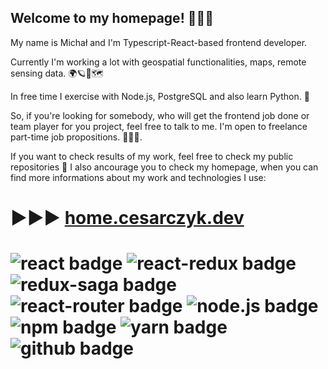 ## Welcome to my homepage! 👋🎈🎉

My name is Michał and I'm Typescript-React-based frontend developer.

Currently I'm working a lot with geospatial functionalities, maps, remote sensing data. 🌍🪐🚀🗺

In free time I exercise with Node.js, PostgreSQL and also learn Python. 🐍

So, if you're looking for somebody, who will get the frontend job done or team player for you project, feel free to talk to me. I'm open to freelance part-time job propositions. 🤝📲📧.

If you want to check results of my work, feel free to check my public repositories 🔎
I also ancourage you to check my homepage, when you can find more informations about my work and technologies I use:

# ▶▶▶ [home.cesarczyk.dev](https://home.cesarczyk.dev)

# ![react badge](https://img.shields.io/badge/-ReactJs-blue?logo=react&logoColor=white&style=plastic) ![react-redux badge](https://img.shields.io/badge/-ReactRedux-darkGreen?logo=redux&logoColor=white&style=plastic) ![redux-saga badge](https://img.shields.io/badge/-ReduxSaga-B7178C?logo=reduxSaga&logoColor=white&style=plastic) ![react-router badge](https://img.shields.io/badge/-ReactRouter-ffda00?logo=reactRouter&logoColor=white&style=plastic) ![node.js badge](https://img.shields.io/badge/-NodeJs-0088CC?logo=nodeDotJs&logoColor=white&style=plastic) ![npm badge](https://img.shields.io/badge/-npm-ffffff?logo=NPM&logoColor=white&style=plastic) ![yarn badge](https://img.shields.io/badge/-yarn-ff5722?logo=yarn&logoColor=white&style=plastic) ![github badge](https://img.shields.io/badge/-GitHub-black?logo=gitHub&logoColor=white&style=plastic)
<!--
**MCesarczyk/MCesarczyk** is a ✨ _special_ ✨ repository because its `README.md` (this file) appears on your GitHub profile.

Here are some ideas to get you started:

- 🔭 I’m currently working on ...
- 🌱 I’m currently learning ...
- 👯 I’m looking to collaborate on ...
- 🤔 I’m looking for help with ...
- 💬 Ask me about ...
- 📫 How to reach me: ...
- 😄 Pronouns: ...
- ⚡ Fun fact: ...
-->
